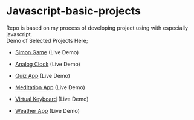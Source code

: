 # Javascript-basic-projects

Repo is based on my process of developing project using with especially javascript.
<br>
Demo of Selected Projects Here; 

- [Simon Game](https://ozerozturk.github.io/Javascript-fundamental-projects/Simon-Game/index.html)  (Live Demo)

- [Analog Clock](https://ozerozturk.github.io/Javascript-fundamental-projects/Analog%20Clock/index.html)  (Live Demo)

- [Quiz App](https://ozerozturk.github.io/Javascript-fundamental-projects/Quiz-App/index.html)  (Live Demo)

- [Meditation App](https://ozerozturk.github.io/Javascript-fundamental-projects/Meditation-App/index.html)  (Live Demo)

- [Virtual Keyboard](https://ozerozturk.github.io/Javascript-fundamental-projects/Virtual-Keyboard/index.html)  (Live Demo)

- [Weather App](https://ozerozturk.github.io/Javascript-fundamental-projects/Weather-App/index.html)  (Live Demo)
